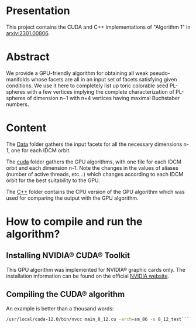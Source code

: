 # Presentation
This project contains the CUDA and C++ implementations of "Algorithm 1" in [arxiv:2301.00806](https://arxiv.org/abs/2301.).
# Abstract
We provide a GPU-friendly algorithm for obtaining all weak pseudo-manifolds whose facets are all in an input set of facets satisfying given conditions. We use it here to completely list up toric colorable seed PL-spheres with a few vertices implying the complete characterization of PL-spheres of dimension n−1 with n+4 vertices having maximal Buchstaber numbers.
# Content
The [Data](./Data) folder gathers the input facets for all the necessary dimensions n-1, one for each IDCM orbit.

The [cuda](./cuda) folder gathers the GPU algorithms, with one file for each IDCM orbit and each dimension n-1. Note the changes in the values of aliases (number of active threads, etc...) which changes according to each IDCM orbit for the best suitability to the GPU.

The [C++](./cpp) folder contains the CPU version of the GPU algorithm which was used for comparing the output with the GPU algorithm.
# How to compile and run the algorithm?
## Installing NVIDIA® CUDA® Toolkit
This GPU algorithm was implemented for NVIDIA® graphic cards only.
The installation information can be found on the official [NVIDIA website](https://developer.nvidia.com/cuda-toolkit). 
## Compiling the CUDA® algorithm
An example is better than a thousand words:
```bash
/usr/local/cuda-12.0/bin/nvcc main_8_12.cu -arch=sm_86 -o 8_12_test```
